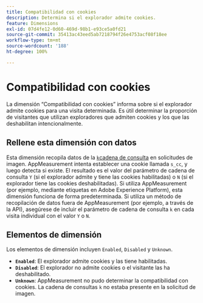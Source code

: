 ```yaml
---
title: Compatibilidad con cookies
description: Determina si el explorador admite cookies.
feature: Dimensions
exl-id: 07d4fe12-0d60-469d-98b1-e93ce5a0fd21
source-git-commit: 35413ac43eed5ab7218794f26e4753acf08f18ee
workflow-type: tm+mt
source-wordcount: '188'
ht-degree: 100%

---
```


# Compatibilidad con cookies

La dimensión “Compatibilidad con cookies” informa sobre si el explorador admite cookies para una visita determinada. Es útil determinar la proporción de visitantes que utilizan exploradores que admiten cookies y los que las deshabilitan intencionalmente.

## Rellene esta dimensión con datos

Esta dimensión recopila datos de la [`k`cadena de consulta](/help/implement/validate/query-parameters.md) en solicitudes de imagen. AppMeasurement intenta establecer una cookie llamada `s_cc`, y luego detecta si existe. El resultado es el valor del parámetro de cadena de consulta `Y` (si el explorador admite y tiene las cookies habilitadas) o `N` (si el explorador tiene las cookies deshabilitadas). Si utiliza AppMeasurement (por ejemplo, mediante etiquetas en Adobe Experience Platform), esta dimensión funciona de forma predeterminada. Si utiliza un método de recopilación de datos fuera de AppMeasurement (por ejemplo, a través de la API), asegúrese de incluir el parámetro de cadena de consulta `k` en cada visita individual con el valor `Y` o `N`.

## Elementos de dimensión

Los elementos de dimensión incluyen `Enabled`, `Disabled` y `Unknown`.

* **`Enabled`**: El explorador admite cookies y las tiene habilitadas.
* **`Disabled`**: El explorador no admite cookies o el visitante las ha deshabilitado.
* **`Unknown`**: AppMeasurement no pudo determinar la compatibilidad con cookies. La cadena de consultas `k` no estaba presente en la solicitud de imagen.
